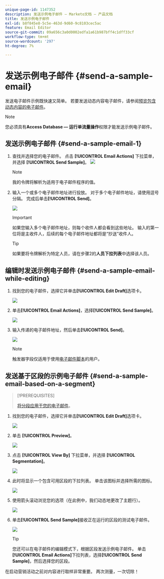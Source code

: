 ```yaml
---
unique-page-id: 1147352
description: 发送示例电子邮件 — Marketo文档 — 产品文档
title: 发送示例电子邮件
exl-id: b8f845e8-5c5e-463d-9d60-9c8103cec5ac
feature: Email Editor
source-git-commit: 09a656c3a0d0002edfa1a61b987bff4c1dff33cf
workflow-type: tm+mt
source-wordcount: '297'
ht-degree: 7%

---
```


# 发送示例电子邮件 {#send-a-sample-email}

发送电子邮件示例既快速又简单。 若要发送动态内容电子邮件，请参阅[预览包含动态内容的电子邮件](/help/marketo/product-docs/email-marketing/general/functions-in-the-editor/preview-an-email-with-dynamic-content.md)。

>[!NOTE]
>
>您必须具有&#x200B;**Access Database — 运行单流量操作**&#x200B;权限才能发送示例电子邮件。

## 发送示例电子邮件 {#send-a-sample-email-1}

1. 查找并选择您的电子邮件。 点击 **[!UICONTROL Email Actions]** 下拉菜单，并选择 **[!UICONTROL Send Sample]**。
   ![](assets/one-281-29.jpg)

   >[!NOTE]
   >
   >我的令牌将解析为适用于电子邮件程序的值。

1. 输入一个或多个电子邮件地址进行投放。 对于多个电子邮件地址，请使用逗号分隔。 完成后单击&#x200B;**[!UICONTROL Send]**。

   ![](assets/two.png)

   >[!IMPORTANT]
   >
   >如果您输入多个电子邮件地址，则每个收件人都会看到这些地址。 输入的第一位将是主收件人，后续的每个电子邮件地址都将是“抄送”收件人。

   >[!TIP]
   >
   >如果要将令牌解析为特定人员，请在步骤2的&#x200B;**人员下拉列表**&#x200B;中选择该人员。

## 编辑时发送示例电子邮件 {#send-a-sample-email-while-editing}

1. 找到您的电子邮件，选择它并单击&#x200B;**[!UICONTROL Edit Draft]**&#x200B;选项卡。

   ![](assets/three-281-29.jpg)

1. 单击&#x200B;**[!UICONTROL Email Actions]**，选择&#x200B;**[!UICONTROL Send Sample]**。

   ![](assets/four.png)

1. 输入传递的电子邮件地址，然后单击&#x200B;**[!UICONTROL Send]**。

   ![](assets/two.png)

   >[!NOTE]
   >
   >触发器字段仅适用于使用[电子邮件脚本](https://experienceleague.adobe.com/zh-hans/docs/marketo-developer/marketo/email-scripting)的用户。

## 发送基于区段的示例电子邮件 {#send-a-sample-email-based-on-a-segment}

>[!PREREQUISITES]
>
>[将分段应用于您的电子邮件](/help/marketo/product-docs/email-marketing/general/functions-in-the-editor/using-dynamic-content-in-an-email.md)。

1. 找到您的电子邮件，选择它并单击&#x200B;**[!UICONTROL Edit Draft]**&#x200B;选项卡。

   ![](assets/three-281-29.jpg)

1. 单击 **[!UICONTROL Preview]**。

   ![](assets/1.png)

1. 点击 **[!UICONTROL View By]** 下拉菜单，并选择 **[!UICONTROL Segmentation]**。

   ![](assets/2.png)

1. 此时将显示一个包含可用区段的下拉列表。 单击该图标并选择所需的图标。

   ![](assets/3.png)

1. 使用箭头滚动浏览您的选项（在此例中，我们动态地更改了主题行）。

   ![](assets/4.png)

1. 单击&#x200B;**[!UICONTROL Send Sample]**&#x200B;接收正在运行的区段的测试电子邮件。

   ![](assets/5.png)

   >[!TIP]
   >
   >您还可以在电子邮件的编辑模式下，根据区段发送示例电子邮件。 单击&#x200B;**[!UICONTROL Email Actions]**&#x200B;下拉列表，选择&#x200B;**[!UICONTROL Send Sample]**，然后选择您的区段。

在启动营销活动之前对内容进行取样非常重要。 两次测量，一次切除！
